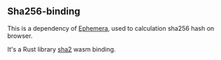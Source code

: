 ## Sha256-binding

This is a dependency of [Ephemera](https://github.com/tonitrnel/ephemera), used to calculation sha256 hash on browser.

It's a Rust library [sha2](https://github.com/RustCrypto/hashes/tree/master/sha2) wasm binding.